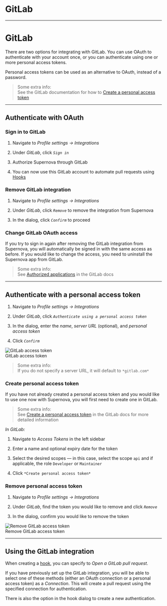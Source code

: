 
# GitLab

---

# GitLab

There are two options for integrating with GitLab. You can use OAuth to authenticate with your account once, or you can authenticate using one or more personal access tokens. 

Personal access tokens can be used as an alternative to OAuth, instead of a password. 

> Some extra info:  
> See the GitLab documentation for how to [Create a personal access token](https://docs.gitlab.com/ee/user/profile/personal_access_tokens.html)

---

## Authenticate with OAuth

### Sign in to GitLab

1. Navigate to *Profile settings -> Integrations*

1. Under *GitLab*, click *`Sign in`* 

1. Authorize Supernova through GitLab

1. You can now use this GitLab account to automate pull requests using [Hooks](https://learn.supernova.io/code-integration/exporters/automating-code-delivery/hooks.html)

### Remove GitLab integration

1. Navigate to *Profile settings -> Integrations*

1. Under *GitLab*, click *`Remove`* to remove the integration from Supernova

1. In the dialog, click *`Confirm`* to proceed

### Change GitLab OAuth access

If you try to sign in again after removing the GitLab integration from Supernova, you will automatically be signed in with the same access as before. If you would like to change the access, you need to uninstall the Supernova app from GitLab.

> Some extra info:  
> See [Authorized applications](https://docs.gitlab.com/ee/integration/oauth_provider.html#authorized-applications) in the GitLab docs

---

## Authenticate with a personal access token

1. Navigate to *Profile settings -> Integrations*

1. Under *GitLab*, click *`Authenticate using a personal access token`*

1. In the dialog, enter the *name*, *server URL* (optional), and *personal access token*

1. Click *`Confirm`*

  
![GitLab access token](https://studio-assets.supernova.io/design-systems/6475/9b756c92-8f07-4051-8ed6-736e3d23121b.png?Expires=1972252800&Policy=eyJTdGF0ZW1lbnQiOlt7IlJlc291cmNlIjoiaHR0cHM6Ly9zdHVkaW8tYXNzZXRzLnN1cGVybm92YS5pby9kZXNpZ24tc3lzdGVtcy82NDc1LzliNzU2YzkyLThmMDctNDA1MS04ZWQ2LTczNmUzZDIzMTIxYi5wbmciLCJDb25kaXRpb24iOnsiRGF0ZUxlc3NUaGFuIjp7IkFXUzpFcG9jaFRpbWUiOjE5NzIyNTI4MDB9fX1dfQ__&Signature=PiUWzmA5L~07YKOYNe0NQW6XUulgnjRRFZw87vA3B8OzAtEHaU2~N-6~3in102ZFGDOWgm3pFwevGjowUf7RmfV4ghxC~pz5vGxgc9lk-FSMzMf3CfRbtEMfi1Ml5ng526yCHH9~saHwZFYScyYIb9MQ5cB57hgKjw1p3xwiYQkMDie5JYdRDMDiZWpyHqR7d~nNlNCBGu01DGaSmy~C~KqNey8BsImyh6A5Gchk~247KK~~D3CKtQsPUg84oUt7cV93nU6ZtYqVYbIHtWsa7zVFfvQxpKcHyNU5LPT1~IhNSLTeZjhg9tIsFjDvNAn1Cb6KGTDV7mtjuSbGyCZk8g__&Key-Pair-Id=APKAJGK34LCCAUR7N6LA)  
GitLab access token  


> Some extra info:  
> If you do not specify a server URL, it will default to `*gitlab.com*`

### Create personal access token

If you have not already created a personal access token and you would like to use one now with Supernova, you will first need to create one in GitLab. 

> Some extra info:  
> See [Create a personal access token](https://docs.gitlab.com/ee/user/profile/personal_access_tokens.html#create-a-personal-access-token) in the GitLab docs for more detailed information

*In GitLab:*

1. Navigate to *Access Tokens* in the left sidebar

1. Enter a name and optional expiry date for the token

1. Select the desired scopes — in this case, select the scope `api` and if applicable, the role `Developer` or `Maintainer`

1. Click `*Create personal access token*`

### Remove personal access token

1. Navigate to *Profile settings -> Integrations*

1. Under *GitLab*, find the token you would like to remove and click *`Remove`* 

1. In the dialog, confirm you would like to remove the token

  
![Remove GitLab access token](https://studio-assets.supernova.io/design-systems/6475/263ec279-fc1c-49a9-b068-2fbf4e7fce43.png?Expires=1972252800&Policy=eyJTdGF0ZW1lbnQiOlt7IlJlc291cmNlIjoiaHR0cHM6Ly9zdHVkaW8tYXNzZXRzLnN1cGVybm92YS5pby9kZXNpZ24tc3lzdGVtcy82NDc1LzI2M2VjMjc5LWZjMWMtNDlhOS1iMDY4LTJmYmY0ZTdmY2U0My5wbmciLCJDb25kaXRpb24iOnsiRGF0ZUxlc3NUaGFuIjp7IkFXUzpFcG9jaFRpbWUiOjE5NzIyNTI4MDB9fX1dfQ__&Signature=lh3rpBbMzQH7-ZFlfeOyDJMQ0~lo41XyzoznYZi16pCWit97gJgiKB6VXI0GIkaUpFw8qB6ftWv0wLrydmex32yaJ72JYACzPgb9JciC-Qomh-VAqmi0REy8WDehzOjwdw2nQ6y~aeaCaq30L8jyzTPaRULGvuYJv0G8lwOgQDzqf5mIIqs~4HK58FpwwhcawqjeVyvnnE6eqUn~OG5xXhh55Oj4W-6YkqZ7NnZ79MkMHjdPdrYDKj-GDSI2oeOF1ZAYpO7xu6rSVnkUIzBecEaDYYDXE3f4Mh0mX8WVsO5OTuFUxcGeXGW0CyhyNoPLheiN2gJh8iiuByUwqO8Xlg__&Key-Pair-Id=APKAJGK34LCCAUR7N6LA)  
Remove GitLab access token  


---

## Using the GitLab integration

When creating a [hook](), you can specify to *Open a GitLab pull request*. 

If you have previously set up the GitLab integration, you will be able to select one of these methods (either an OAuth connection or a personal access token) as a *Connection*. This will create a pull request using the specified connection for authentication. 

There is also the option in the hook dialog to create a new authentication. 

  
  

